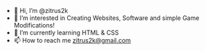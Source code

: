 - 👋 Hi, I’m @zitrus2k
- 👀 I’m interested in Creating Websites, Software and simple Game Modifications!
- 🌱 I’m currently learning HTML & CSS
- 📫 How to reach me zitrus2k@gmail.com
